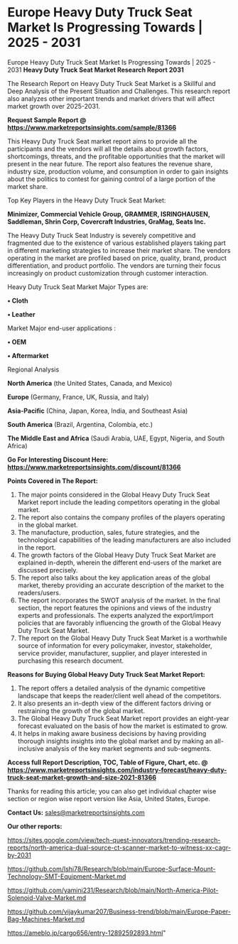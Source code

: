 # Europe Heavy Duty Truck Seat Market Is Progressing Towards | 2025 - 2031
Europe Heavy Duty Truck Seat Market Is Progressing Towards | 2025 - 2031
<strong>Heavy Duty Truck Seat Market Research Report 2031</strong>

The Research Report on Heavy Duty Truck Seat Market is a Skillful and Deep Analysis of the Present Situation and Challenges. This research report also analyzes other important trends and market drivers that will affect market growth over 2025-2031.

<strong>Request Sample Report @ <a href=https://www.marketreportsinsights.com/sample/81366>https://www.marketreportsinsights.com/sample/81366</a></strong>

This Heavy Duty Truck Seat market report aims to provide all the participants and the vendors will all the details about growth factors, shortcomings, threats, and the profitable opportunities that the market will present in the near future. The report also features the revenue share, industry size, production volume, and consumption in order to gain insights about the politics to contest for gaining control of a large portion of the market share.

Top Key Players in the Heavy Duty Truck Seat Market:

<strong>Minimizer, Commercial Vehicle Group, GRAMMER, ISRINGHAUSEN, Saddleman, Shrin Corp, Covercraft Industries, GraMag, Seats Inc.</strong>

The Heavy Duty Truck Seat Industry is severely competitive and fragmented due to the existence of various established players taking part in different marketing strategies to increase their market share. The vendors operating in the market are profiled based on price, quality, brand, product differentiation, and product portfolio. The vendors are turning their focus increasingly on product customization through customer interaction.

Heavy Duty Truck Seat Market Major Types are:

<strong>• Cloth

• Leather </strong>

Market Major end-user applications :

<strong>• OEM

• Aftermarket</strong>

Regional Analysis

</u><strong><b>North America</b></strong> (the United States, Canada, and Mexico)

<strong><b>Europe </b></strong>(Germany, France, UK, Russia, and Italy)

<strong><b>Asia-Pacific</b></strong> (China, Japan, Korea, India, and Southeast Asia)

<strong><b>South America</b></strong> (Brazil, Argentina, Colombia, etc.)

<strong><b>The Middle East and Africa</b></strong> (Saudi Arabia, UAE, Egypt, Nigeria, and South Africa)

<strong>Go For Interesting Discount Here: <a href=https://www.marketreportsinsights.com/discount/81366>https://www.marketreportsinsights.com/discount/81366</a></strong>

<strong>Points Covered in The Report:</strong>
<ol>
  <li>The major points considered in the Global Heavy Duty Truck Seat Market report include the leading competitors operating in the global market.</li>
  <li>The report also contains the company profiles of the players operating in the global market.</li>
  <li>The manufacture, production, sales, future strategies, and the technological capabilities of the leading manufacturers are also included in the report.</li>
  <li>The growth factors of the Global Heavy Duty Truck Seat Market are explained in-depth, wherein the different end-users of the market are discussed precisely.</li>
  <li>The report also talks about the key application areas of the global market, thereby providing an accurate description of the market to the readers/users.</li>
  <li>The report incorporates the SWOT analysis of the market. In the final section, the report features the opinions and views of the industry experts and professionals. The experts analyzed the export/import policies that are favorably influencing the growth of the Global Heavy Duty Truck Seat Market.</li>
  <li>The report on the Global Heavy Duty Truck Seat Market is a worthwhile source of information for every policymaker, investor, stakeholder, service provider, manufacturer, supplier, and player interested in purchasing this research document.</li>
</ol>
<strong>Reasons for Buying Global Heavy Duty Truck Seat Market Report:</strong>

<ol>
  <li>The report offers a detailed analysis of the dynamic competitive landscape that keeps the reader/client well ahead of the competitors.</li>
  <li>It also presents an in-depth view of the different factors driving or restraining the growth of the global market.</li>
  <li>The Global Heavy Duty Truck Seat Market report provides an eight-year forecast evaluated on the basis of how the market is estimated to grow.</li>
  <li>It helps in making aware business decisions by having providing thorough insights insights into the global market and by making an all-inclusive analysis of the key market segments and sub-segments.</li>
</ol>
<strong>Access full Report Description, TOC, Table of Figure, Chart, etc. @ <a href=https://www.marketreportsinsights.com/industry-forecast/heavy-duty-truck-seat-market-growth-and-size-2021-81366>https://www.marketreportsinsights.com/industry-forecast/heavy-duty-truck-seat-market-growth-and-size-2021-81366</a></strong>


Thanks for reading this article; you can also get individual chapter wise section or region wise report version like Asia, United States, Europe.

<strong>Contact Us:</strong>
sales@marketreportsinsights.com

<strong>Our other reports:</strong>

<a href=https://sites.google.com/view/tech-quest-innovators/trending-research-reports/north-america-dual-source-ct-scanner-market-to-witness-xx-cagr-by-2031>https://sites.google.com/view/tech-quest-innovators/trending-research-reports/north-america-dual-source-ct-scanner-market-to-witness-xx-cagr-by-2031</a>

<a href=https://github.com/Ishi78/Research/blob/main/Europe-Surface-Mount-Technology-SMT-Equipment-Market.md>https://github.com/Ishi78/Research/blob/main/Europe-Surface-Mount-Technology-SMT-Equipment-Market.md</a>

<a href=https://github.com/yamini231/Research/blob/main/North-America-Pilot-Solenoid-Valve-Market.md>https://github.com/yamini231/Research/blob/main/North-America-Pilot-Solenoid-Valve-Market.md</a>

<a href=https://github.com/vijaykumar207/Business-trend/blob/main/Europe-Paper-Bag-Machines-Market.md>https://github.com/vijaykumar207/Business-trend/blob/main/Europe-Paper-Bag-Machines-Market.md</a>

<a href=https://ameblo.jp/cargo656/entry-12892592893.html>https://ameblo.jp/cargo656/entry-12892592893.html</a>"
